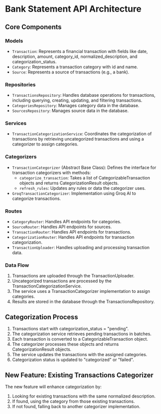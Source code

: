 # Bank Statement API Architecture

## Core Components

### Models
- `Transaction`: Represents a financial transaction with fields like date, description, amount, category_id, normalized_description, and categorization_status.
- `Category`: Represents a transaction category with id and name.
- `Source`: Represents a source of transactions (e.g., a bank).

### Repositories
- `TransactionsRepository`: Handles database operations for transactions, including querying, creating, updating, and filtering transactions.
- `CategoriesRepository`: Manages category data in the database.
- `SourcesRepository`: Manages source data in the database.

### Services
- `TransactionCategorizationService`: Coordinates the categorization of transactions by retrieving uncategorized transactions and using a categorizer to assign categories.

### Categorizers
- `TransactionCategorizer` (Abstract Base Class): Defines the interface for transaction categorizers with methods:
  - `categorize_transaction`: Takes a list of CategorizableTransaction objects and returns CategorizationResult objects.
  - `refresh_rules`: Updates any rules or data the categorizer uses.
- `GroqTransactionCategorizer`: Implementation using Groq AI to categorize transactions.

### Routes
- `CategoryRouter`: Handles API endpoints for categories.
- `SourceRouter`: Handles API endpoints for sources.
- `TransactionRouter`: Handles API endpoints for transactions.
- `CategorizationRouter`: Handles API endpoints for transaction categorization.
- `TransactionUploader`: Handles uploading and processing transaction data.

### Data Flow
1. Transactions are uploaded through the TransactionUploader.
2. Uncategorized transactions are processed by the TransactionCategorizationService.
3. The service uses a TransactionCategorizer implementation to assign categories.
4. Results are stored in the database through the TransactionsRepository.

## Categorization Process
1. Transactions start with categorization_status = "pending".
2. The categorization service retrieves pending transactions in batches.
3. Each transaction is converted to a CategorizableTransaction object.
4. The categorizer processes these objects and returns CategorizationResult objects.
5. The service updates the transactions with the assigned categories.
6. Categorization status is updated to "categorized" or "failed".

## New Feature: Existing Transactions Categorizer
The new feature will enhance categorization by:
1. Looking for existing transactions with the same normalized description.
2. If found, using the category from those existing transactions.
3. If not found, falling back to another categorizer implementation.
